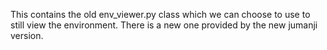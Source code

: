 This contains the old env_viewer.py class which we can choose to use to still view the environment. There is a new one provided by the new jumanji version. 